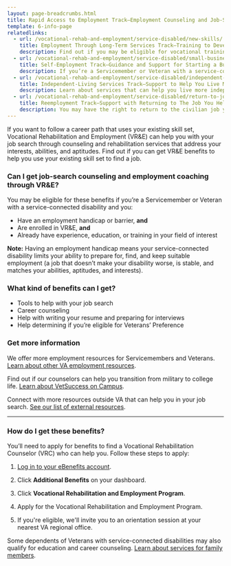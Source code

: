 ```yaml
---
layout: page-breadcrumbs.html
title: Rapid Access to Employment Track—Employment Counseling and Job-Search Support
template: 6-info-page
relatedlinks:
  - url: /vocational-rehab-and-employment/service-disabled/new-skills/
    title: Employment Through Long-Term Services Track—Training to Develop New Job Skills
    description: Find out if you may be eligible for vocational training.
  - url: /vocational-rehab-and-employment/service-disabled/small-business-training/
    title: Self-Employment Track—Guidance and Support for Starting a Business
    description: If you’re a Servicemember or Veteran with a service-connected disability, find out how we can help you start your own business.
  - url: /vocational-rehab-and-employment/service-disabled/independent-living/
    title: Independent-Living Services Track—Support to Help You Live More Independently
    description: Learn about services that can help you live more independently with your service-connected disability.
  - url: /vocational-rehab-and-employment/service-disabled/return-to-job/
    title: Reemployment Track—Support with Returning to The Job You Held Before Mobilization
    description: You may have the right to return to the civilian job you help before activating. Find out how we can help with this process.
---
```


<div class="va-introtext">

If you want to follow a career path that uses your existing skill set, Vocational Rehabilitation and Employment (VR&amp;E) can help you with your job search through counseling and rehabilitation services that address your interests, abilities, and aptitudes. Find out if you can get VR&amp;E benefits to help you use your existing skill set to find a job.

</div>

<div class="feature" markdown="1">

### Can I get job-search counseling and employment coaching through VR&amp;E?

You may be eligible for these benefits if you’re a Servicemember or Veteran with a service-connected disability and you:
- Have an employment handicap or barrier, **and**
- Are enrolled in VR&E, **and**
- Already have experience, education, or training in your field of interest

**Note:** Having an employment handicap means your service-connected disability limits your ability to  prepare for, find, and keep suitable employment (a job that doesn’t make your disability worse, is stable, and matches your abilities, aptitudes, and interests).

</div>

### What kind of benefits can I get?

- Tools to help with your job search
- Career counseling
- Help with writing your resume and preparing for interviews
- Help determining if you’re eligible for Veterans’ Preference

### Get more information

We offer more employment resources for Servicemembers and Veterans. [Learn about other VA employment resources](/employment/job-seekers/employment-support/).

Find out if our counselors can help you transition from military to college life. [Learn about VetSuccess on Campus](/vocational-rehab-and-employment/vetsuccess/). 

Connect with more resources outside VA that can help you in your job search. [See our list of external resources](/vocational-rehab-and-employment/external-resources/).

<hr>

### How do I get these benefits?

You’ll need to apply for benefits to find a Vocational Rehabilitation Counselor (VRC) who can help you. Follow these steps to apply:

<ol class="process">

<li class="process-step list-one">

[Log in to your eBenefits account](https://www.ebenefits.va.gov/ebenefits/homepage).

</li>

<li class="process-step list-two">

Click **Additional Benefits** on your dashboard.

</li>

<li class="process-step list-three">

Click **Vocational Rehabilitation and Employment Program**.

</li>

<li class="step four">

Apply for the Vocational Rehabilitation and Employment Program. 

</li>

<li class="process-step list-five">

If you're eligible, we'll invite you to an orientation session at your nearest VA regional office.

</li>
</ol>

Some dependents of Veterans with service-connected disabilities may also qualify for education and career counseling. [Learn about services for family members](/vocational-rehab-and-employment/family-members/).
